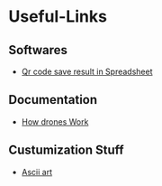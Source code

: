 # Useful-Links

## Softwares
* [Qr code save result in Spreadsheet](http://www.qrcodeshowto.com/qr-code-webcam-to-excel-or-google-spreadsheet-zbar/)

## Documentation
* [How drones Work](https://www.linkedin.com/pulse/how-do-drones-work-part-1-introduction-tiziano-fiorenzani/)

## Custumization Stuff
* [Ascii art](https://csl.name/jp2a/)
